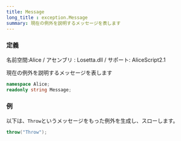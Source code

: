 ```yaml
---
title: Message
long_title : exception.Message
summary: 現在の例外を説明するメッセージを表します
---
```

### 定義
名前空間:Alice / アセンブリ : Losetta.dll / サポート: AliceScript2.1

現在の例外を説明するメッセージを表します

```cs title="AliceScript"
namespace Alice;
readonly string Message;
```

### 例
以下は、`Throw`というメッセージをもった例外を生成し、スローします。

```cs title="AliceScript"
throw("Throw");
```
